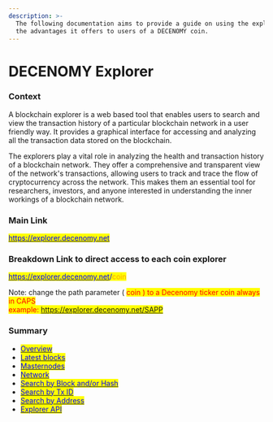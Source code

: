 ```yaml
---
description: >-
  The following documentation aims to provide a guide on using the explorer and
  the advantages it offers to users of a DECENOMY coin.
---
```


# DECENOMY Explorer

### Context

A blockchain explorer is a web based tool that enables users to search and view the transaction history of a particular blockchain network in a user friendly way. It provides a graphical interface for accessing and analyzing all the transaction data stored on the blockchain.

The explorers play a vital role in analyzing the health and transaction history of a blockchain network. They offer a comprehensive and transparent view of the network's transactions, allowing users to track and trace the flow of cryptocurrency across the network. This makes them an essential tool for researchers, investors, and anyone interested in understanding the inner workings of a blockchain network.

### Main Link

[<mark style="color:blue;">https://explorer.decenomy.net</mark>](https://explorer.decenomy.net)

### Breakdown Link to direct access to each coin explorer

[<mark style="color:blue;">https://explorer.decenomy.net</mark>](https://explorer.decenomy.net)<mark style="color:blue;">/</mark><mark style="color:orange;">coin</mark>

Note: change the path parameter ( <mark style="color:orange;"></mark> <mark style="color:orange;"></mark><mark style="color:orange;"><mark style="color:red;">coin<mark style="color:red;"></mark> ) to a Decenomy ticker coin always in CAPS\
example: https://explorer.decenomy.net/SAPP

### Summary

* <mark style="color:blue;"></mark>[<mark style="color:blue;">Overview</mark>](overview.md)<mark style="color:blue;"></mark>
* <mark style="color:blue;"></mark>[<mark style="color:blue;">Latest blocks</mark>](latest-blocks.md)<mark style="color:blue;"></mark>
* <mark style="color:blue;"></mark>[<mark style="color:blue;">Masternodes</mark>](masternodes.md)<mark style="color:blue;"></mark>
* <mark style="color:blue;"></mark>[<mark style="color:blue;">Network</mark>](network.md)<mark style="color:blue;"></mark>
* <mark style="color:blue;"></mark>[<mark style="color:blue;">Search by Block and/or Hash</mark>](search-by-block-and-or-hash.md)<mark style="color:blue;"></mark>
* <mark style="color:blue;"></mark>[<mark style="color:blue;">Search by Tx ID</mark>](search-by-tx-id.md)<mark style="color:blue;"></mark>
* <mark style="color:blue;"></mark>[<mark style="color:blue;">Search by Address</mark>](search-by-address.md)<mark style="color:blue;"></mark>
* <mark style="color:blue;"></mark>[<mark style="color:blue;">Explorer API</mark>](explorer-api.md)<mark style="color:blue;"></mark>
